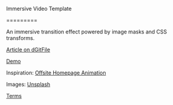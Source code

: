 Immersive Video Template

=========

An immersive transition effect powered by image masks and CSS transforms.

[Article on dGitFile](https://codyhouse.co/gem/image-mask-effect/)

[Demo](https://samuelbetio.github.io/LDPage/demo/image-mask-effect/index.html)

Inspiration: [Offsite Homepage Animation](https://github.com/samuelbetio/dGitFile/issues/2)

Images: [Unsplash](https://unsplash.com/)
 
[Terms](https://raw.githubusercontent.com/samuelbetio/dGitFile/master/LICENSE)
